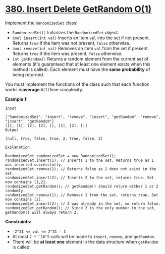 # [380. Insert Delete GetRandom O(1)](https://leetcode.com/problems/insert-delete-getrandom-o1/description/)

Implement the `RandomizedSet` class:

- `RandomizedSet()` Initializes the `RandomizedSet` object.
- `bool insert(int val)` Inserts an item `val` into the set if not present. Returns `true` if the item was not present, `false` otherwise.
- `bool remove(int val)` Removes an item `val` from the set if present. Returns `true` if the item was present, `false` otherwise.
- `int getRandom()` Returns a random element from the current set of elements (it's guaranteed that at least one element exists when this method is called). Each element must have the <b>same probability</b> of being returned.

You must implement the functions of the class such that each function works in**average** `O(1)`time complexity.

**Example 1:**

```
Input

["RandomizedSet", "insert", "remove", "insert", "getRandom", "remove", "insert", "getRandom"]
[[], [1], [2], [2], [], [1], [2], []]
Output

[null, true, false, true, 2, true, false, 2]

Explanation

RandomizedSet randomizedSet = new RandomizedSet();
randomizedSet.insert(1); // Inserts 1 to the set. Returns true as 1 was inserted successfully.
randomizedSet.remove(2); // Returns false as 2 does not exist in the set.
randomizedSet.insert(2); // Inserts 2 to the set, returns true. Set now contains [1,2].
randomizedSet.getRandom(); // getRandom() should return either 1 or 2 randomly.
randomizedSet.remove(1); // Removes 1 from the set, returns true. Set now contains [2].
randomizedSet.insert(2); // 2 was already in the set, so return false.
randomizedSet.getRandom(); // Since 2 is the only number in the set, getRandom() will always return 2.
```

**Constraints:**

- `-2^31 <= val <= 2^31 - 1`
- At most ` 2 *``10^5 ` calls will be made to `insert`, `remove`, and `getRandom`.
- There will be **at least one** element in the data structure when `getRandom` is called.
